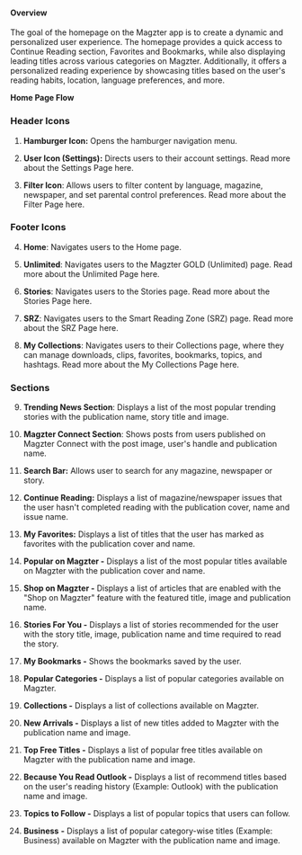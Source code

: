 #### **Overview**

The goal of the homepage on the Magzter app is to create a dynamic and
personalized user experience. The homepage provides a quick access to
Continue Reading section, Favorites and Bookmarks, while also displaying
leading titles across various categories on Magzter. Additionally, it
offers a personalized reading experience by showcasing titles based on
the user's reading habits, location, language preferences, and more.

**Home Page Flow**

### Header Icons

1.  **Hamburger Icon:** Opens the hamburger navigation menu.

2.  **User Icon (Settings):** Directs users to their account settings.
    Read more about the Settings Page here.

3.  **Filter Icon**: Allows users to filter content by language,
    magazine, newspaper, and set parental control preferences. Read more
    about the Filter Page here.

### Footer Icons

4.  **Home**: Navigates users to the Home page.

5.  **Unlimited**: Navigates users to the Magzter GOLD (Unlimited) page.
    Read more about the Unlimited Page here.

6.  **Stories**: Navigates users to the Stories page. Read more about
    the Stories Page here.

7.  **SRZ**: Navigates users to the Smart Reading Zone (SRZ) page. Read
    more about the SRZ Page here.

8.  **My Collections**: Navigates users to their Collections page, where
    they can manage downloads, clips, favorites, bookmarks, topics, and
    hashtags. Read more about the My Collections Page here.

### **Sections**

9.  **Trending News Section**: Displays a list of the most popular
    trending stories with the publication name, story title and image.

10. **Magzter Connect Section**: Shows posts from users published on
    Magzter Connect with the post image, user's handle and publication
    name.

11. **Search Bar:** Allows user to search for any magazine, newspaper or
    story.

<!-- -->

12. **Continue Reading:** Displays a list of magazine/newspaper issues
    that the user hasn't completed reading with the publication cover,
    name and issue name.

13. **My Favorites:** Displays a list of titles that the user has marked
    as favorites with the publication cover and name.

<!-- -->

14. **Popular on Magzter -** Displays a list of the most popular titles
    available on Magzter with the publication cover and name.

15. **Shop on Magzter -** Displays a list of articles that are enabled
    with the "Shop on Magzter" feature with the featured title, image
    and publication name.

<!-- -->

16. **Stories For You -** Displays a list of stories recommended for the
    user with the story title, image, publication name and time required
    to read the story.

17. **My Bookmarks -** Shows the bookmarks saved by the user.

18. **Popular Categories -** Displays a list of popular categories
    available on Magzter.

<!-- -->

19. **Collections -** Displays a list of collections available on
    Magzter.

20. **New Arrivals -** Displays a list of new titles added to Magzter
    with the publication name and image.

21. **Top Free Titles -** Displays a list of popular free titles
    available on Magzter with the publication name and image.

<!-- -->

22. **Because You Read Outlook -** Displays a list of recommend titles
    based on the user's reading history (Example: Outlook) with the
    publication name and image.

23. **Topics to Follow -** Displays a list of popular topics that users
    can follow.

24. **Business** **-** Displays a list of popular category-wise titles
    (Example: Business) available on Magzter with the publication name
    and image.
